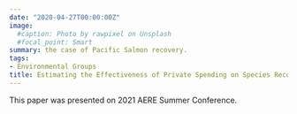 ```yaml
---
date: "2020-04-27T00:00:00Z"
image:
  #caption: Photo by rawpixel on Unsplash
  #focal_point: Smart
summary: the case of Pacific Salmon recovery.
tags:
- Environmental Groups
title: Estimating the Effectiveness of Private Spending on Species Recovery
---
```


This paper was presented on 2021 AERE Summer Conference.